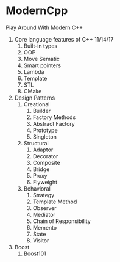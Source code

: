 # ModernCpp

Play Around With Modern C++
1. Core language features of C++ 11/14/17
   1. Built-in types
   2. OOP
   3. Move Sematic
   4. Smart pointers
   5. Lambda
   6. Template
   7. STL
   8. CMake
2. Design Patterns
   1. Creational
      1. Builder
      2. Factory Methods
      3. Abstract Factory
      4. Prototype
      5. Singleton
   2. Structural
      1. Adaptor
      2. Decorator
      3. Composite
      4. Bridge
      5. Proxy
      6. Flyweight
   3. Behavioral
      1. Strategy
      2. Template Method
      3. Observer
      4. Mediator
      5. Chain of Responsibility
      6. Memento
      7. State
      8. Visitor
3. Boost
   1. Boost101
